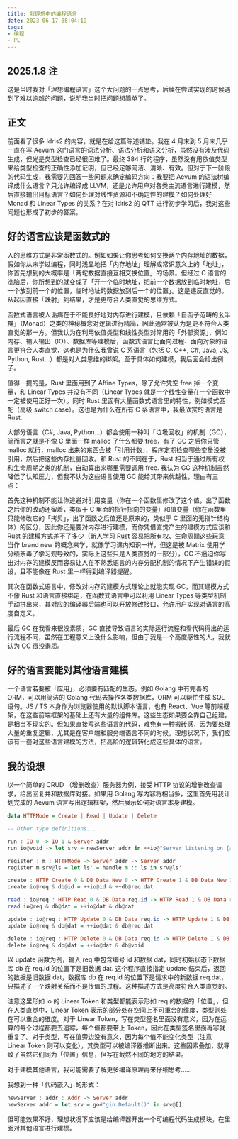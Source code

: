```yaml
---
title: 我理想中的编程语言
date: 2023-06-17 08:04:19
tags:
- 编程
- PL
---
```


## 2025.1.8 注

这是当时我对「理想编程语言」这个大问题的一点思考，后续在尝试实现的时候遇到了难以逾越的问题，说明我当时把问题想简单了。

## 正文

前面看了很多 Idris2 的内容，就是在给这篇陈述铺垫。我在 4 月末到 5 月末几乎一直在写 Aevum 这门语言的词法分析、语法分析和语义分析，虽然没有涉及代码生成，但光是类型检查已经很困难了。最终 384 行的程序，虽然没有用依值类型来给类型检查的正确性添加证明，但已经足够简洁、清晰、有效。但对于下一阶段的代码生成，我需要先回答一些问题来确定编码方向：我要把 Aevum 的语法树编译成什么语言？只允许编译成 LLVM，还是允许用户对各类主流语言进行建模，然后直接输出目标语言？如何处理对线性资源和不确定性的建模？如何处理好 Monad 和 Linear Types 的关系？在对 Idris2 的 QTT 进行初步学习后，我对这些问题也形成了初步的答案。

## 好的语言应该是函数式的

人的思维方式是非常函数式的。例如如果让你思考如何交换两个内存地址的数据，假如你从未学过编程，同时浅显地把「内存地址」理解成常识意义上的「地址」，你首先想到的大概率是「两坨数据直接互相交换位置」的场景。但经过 C 语言的洗脑后，你所想到的就变成了「开一个临时地址，把前一个数据放到临时地址，后一个放到前一个的位置，临时地址的数据放到后一个的位置」。这是违反直觉的。从起因直接「映射」到结果，才是更符合人类直觉的思维方式。

函数式语言被人诟病在于不能良好地对内存进行建模，且依赖「自函子范畴的幺半群」（Monad）之类的神秘概念对逻辑进行精简，因此通常被认为是更不符合人类直觉的那一方。但我认为在利用依值类型和线性类型对常用的「外部资源」，例如内存、输入输出（IO）、数据库等建模后，函数式语言比面向过程、面向对象的语言更符合人类直觉，这也是为什么我曾说 C 系语言（包括 C, C++, C#, Java, JS, Python, Rust...）都是对人类思维的绑架。至于具体如何建模，我后面会给出例子。

值得一提的是，Rust 里面用到了 Affine Types，除了允许凭空 free 掉一个变量，和 Linear Types 并没有不同（Linear Types 就是一个线性变量在一个函数中一定被使用正好一次）。同时 Rust 里面有大量函数式语言里的特性，例如模式匹配（高级 switch case）。这也是为什么在所有 C 系语言中，我最欣赏的语言是 Rust.

大部分语言（C#, Java, Python...）都会使用一种叫「垃圾回收」的机制（GC），简而言之就是不像 C 里面一样 malloc 了什么都要 free，有了 GC 之后你只管 malloc 就行，malloc 出来的东西会被「引用计数」，程序定期检查哪些变量没被引用，然后把这些内存批量回收。和 Rust 的不同在于，Rust 相当于通过所有权和生命周期之类的机制，自动算出来哪里需要调用 free. 我认为 GC 这种机制虽然降低了认知压力，但我不认为这些语言使用 GC 能给其带来优越性，理由有三点：

首先这种机制不能让你逃避对引用变量（你在一个函数里修改了这个值，出了函数之后你的改动还留着，类似于 C 里面的指针指向的变量）和值变量（你在函数里只能修改它的「拷贝」，出了函数之后值还是原来的，类似于 C 里面的无指针结构体）的区分，因此你还是要对内存进行建模，而你凭借直觉产生的建模方式应该和 Rust 的建模方式差不了多少（新人学习 Rust 容易把所有权、生命周期这些玩意当作 brand new 的概念来学，就像学习课内知识一样，但这是被 Matrix 使用学分绩荼毒了学习观导致的，实际上这些只是人类直觉的一部分），GC 不逼迫你写出对内存的建模反而容易让人在不熟悉语言的内存分配机制的情况下产生错误的假设，且不能像在 Rust 里一样得到编译器提醒。

其次在函数式语言中，修改对内存的建模方式理论上就能实现 GC，而其建模方式不像 Rust 和语言直接绑定，在函数式语言中可以利用 Linear Types 等类型机制手动拼出来，其对应的编译器后端也可以开放修改接口，允许用户实现对语言的高度自定义。

最后 GC 在我看来很没素质，GC 直接导致语言的实际运行流程和看代码得出的运行流程不同，虽然在工程意义上没什么影响，但由于我是一个高度感性的人，我就认为 GC 很没素质。

## 好的语言要能对其他语言建模

一个语言若要被「应用」，必须要有匹配的生态。例如 Golang 中有完善的 ORM，可以用简洁的 Golang 代码去操作各类数据库，ORM 可以帮忙生成 SQL 语句。JS / TS 本身作为浏览器使用的默认脚本语言，也有 React、Vue 等前端框架，在这些前端框架的基础上还有大量的组件库。这些生态如果要全靠自己组建，是相当不现实的。但如果直接写这些语言的代码，难免有一种搬砖感，因为要处理大量的重复逻辑，尤其是在客户端和服务端语言不同的时候。理想状况下，我们应该有一套对这些语言建模的方法，把高阶的逻辑转化成这些具体的语言。

## 我的设想

以一个简单的 CRUD （增删改查）服务器为例，接受 HTTP 协议的增删改查请求，给出回复并和数据库对接。如果用 Golang 写内容将相当多，这里首先用我计划完成的 Aevum 语言写出逻辑框架，然后展示如何对语言本身建模。

```haskell
data HTTPMode = Create | Read | Update | Delete

-- Other type definitions...

run : IO 0 -> IO 1 & Server addr
run io@void -> let srv = newServer addr in ++io@"Server listening on {addr}" & srv@[]

register : m : HTTPMode -> Server addr -> Server addr
register m srv@ls = let ls' = handle m :: ls in srv@ls'

create : HTTP Create 0 & DB Data New 0 -> HTTP Create 1 & DB Data New 1
create io@req & db@id = ++io@id & ++db@req.dat

read : io@req : HTTP Read 0 & DB Data req.id -> HTTP Read 1 & DB Data req.id
read io@req & db@dat = ++io@dat & db@dat

update : io@req : HTTP Update 0 & DB Data req.id -> HTTP Update 1 & DB Data req.id
update io@req & db@dat = ++io@dat & db@req.dat

delete : io@req : HTTP Delete 0 & DB Data req.id -> HTTP Delete 1 & DB Data req.id
delete io@req & db@dat = ++io@dat & db@void
```

以 update 函数为例，输入 req 中包含编号 id 和数据 dat，同时初始状态下数据库 db 在 req.id 的位置下是旧数据 dat. 这个程序直接指定 update 结束后，返回的数据是旧数据 dat，数据库 db 在 req.id 的位置下是请求中的新数据 req.dat，只描述了一个映射关系而不是传值的过程。这种描述方式是高度符合人类直觉的。

注意这里形如 io 的 Linear Token 和类型都能表示形如 req 的数据的「位置」，但在人类直觉中，Linear Token 表示的部分处在空间上不可重合的维度，类型则处在可以重合的维度。对于 Linear Token，写在类型签名里面没有意义，因为在运算的每个过程都要去追踪，每个值都要带上 Token，因此在类型签名里面再写就重复了。对于类型，写在值旁边没有意义，因为每个值不能变化类型（注意 Linear Token 则可以变化），其类型可以被编译器推断出来。这些因素叠加，就导致了虽然它们同为「位置」信息，但写在截然不同的地方的结果。

对于建模其他语言，我可能需要了解更多编译原理再来仔细思考……

我想到一种「代码嵌入」的形式：

```haskell
newServer : addr : Addr -> Server addr
newServer addr = let srv = go#"gin.Default()" in srv@[]
```

但可能效果不好，理想状况下应该是给编译器开出一个可编程代码生成模块，在里面对其他语言进行建模。

